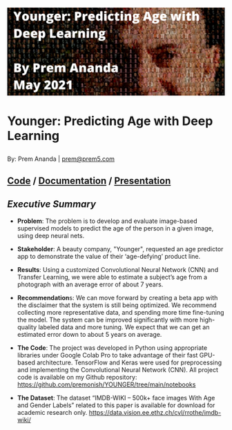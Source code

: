 ![cover_photo](./images/prem_mosaic4.PNG)

# Younger: Predicting Age with Deep Learning<p>
By: Prem Ananda | prem@prem5.com <p>
## [Code](https://github.com/premonish/YOUNGER/tree/main/notebooks) / [Documentation](https://github.com/premonish/YOUNGER/blob/main/reports/younger_capstone_project_report.pdf) / [Presentation](https://github.com/premonish/YOUNGER/blob/main/reports/younger_capstone_project_report.pdf)



## *Executive Summary*

* **Problem**: The problem is to develop and evaluate image-based supervised models to predict the age of the person in a given image, using deep neural nets.

* **Stakeholder**: A beauty company, "Younger", requested an age predictor app to demonstrate the value of their ‘age-defying’ product line. 

* **Results**: Using a customized Convolutional Neural Network (CNN) and Transfer Learning, we were able to estimate a subject’s age from a photograph with an average error of about 7 years. 			
		
* **Recommendation**s: We can move forward by creating a beta app with the disclaimer that the system is still being optimized. We recommend collecting more representative data, and spending more time fine-tuning the model. The system can be improved significantly with more high-quality labeled data and more tuning. We expect that we can get an estimated error down to about 5 years on average.

* **The Code**:
The project was developed in Python using appropriate libraries under Google Colab Pro to take advantage of their fast GPU-based architecture. TensorFlow and Keras were used for preprocessing and implementing the Convolutional Neural Network (CNN).
All project code is available on my Github repository: https://github.com/premonish/YOUNGER/tree/main/notebooks

* **The Dataset**:
The dataset “IMDB-WIKI – 500k+ face images With Age and Gender Labels” related to this paper is available for download for academic research only.
https://data.vision.ee.ethz.ch/cvl/rrothe/imdb-wiki/
